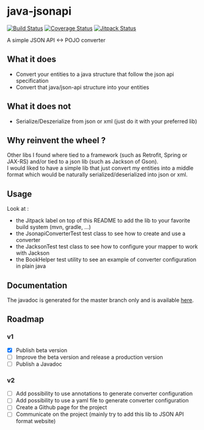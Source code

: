 # java-jsonapi

[![Build Status](https://travis-ci.org/mbarberot/java-jsonapi.svg?branch=master)](https://travis-ci.org/mbarberot/java-jsonapi)
[![Coverage Status](https://coveralls.io/repos/github/mbarberot/java-jsonapi/badge.svg?branch=master)](https://coveralls.io/github/mbarberot/java-jsonapi?branch=master)
[![Jitpack Status](https://jitpack.io/v/mbarberot/java-jsonapi.svg)](https://jitpack.io/#mbarberot/java-jsonapi)

A simple JSON API <-> POJO converter

## What it does

- Convert your entities to a java structure that follow the json api specification
- Convert that java/json-api structure into your entities

## What it does not

- Serialize/Deszerialize from json or xml (just do it with your preferred lib)

## Why reinvent the wheel ?

Other libs I found where tied to a framework (such as Retrofit, Spring or JAX-RS) and/or tied to a json lib (such as Jackson of Gson).  
I would liked to have a simple lib that just convert my entities into a middle format which would be naturally serialized/deserialized into json or xml.

## Usage

Look at : 

- the Jitpack label on top of this README to add the lib to your favorite build system (mvn, gradle, ...)
- the JsonapiConverterTest test class to see how to create and use a converter
- the JacksonTest test class to see how to configure your mapper to work with Jackson
- the BookHelper test utility to see an example of converter configuration in plain java

## Documentation

The javadoc is generated for the master branch only and is available [here](https://mbarberot.github.io/java-jsonapi/javadoc/).

## Roadmap

### v1

- [x] Publish beta version
- [ ] Improve the beta version and release a production version
- [ ] Publish a Javadoc

### v2

- [ ] Add possibility to use annotations to generate converter configuration
- [ ] Add possibility to use a yaml file to generate converter configuration
- [ ] Create a Github page for the project
- [ ] Communicate on the project (mainly try to add this lib to JSON API format website)
